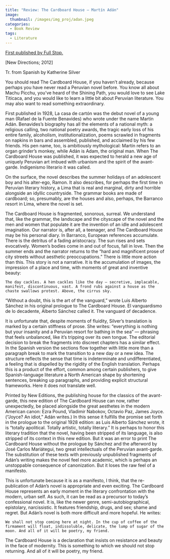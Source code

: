 ```yaml
---
title: "Review: The Cardboard House – Martín Adán"
image: 
  thumbnail: /images/img_proj/adan.jpeg
categories:
  - Book Review
tags:
  - Literature
---
```

[First published by Full Stop.](https://www.full-stop.net/2012/11/21/reviews/hannah-alpert-abrams/the-cardboard-house-martin-adan/)

[New Directions; 2012]

Tr. from Spanish by Katherine Silver

You should read The Cardboard House, if you haven’t already, because perhaps you have never read a Peruvian novel before. You know all about Machu Picchu, you’ve heard of the Shining Path, you would love to see Lake Titicaca, and you would like to learn a little bit about Peruvian literature. You may also want to read something extraordinary.

First published in 1928, La casa de cartón was the debut novel of a young man (Rafael de la Fuente Benavides) who wrote under the name Martín Adán. Benavides’s biography has all the elements of a national myth: a religious calling, two national poetry awards, the tragic early loss of his entire family, alcoholism, institutionalization, poems scrawled in fragments on napkins in bars and assembled, published, and acclaimed by his few friends. His pen name, too, is ambitiously mythological: Martín refers to an organ grinder’s monkey, while Adán is Adam, the original man. When The Cardboard House was published, it was expected to herald a new age of uniquely Peruvian art imbued with urbanism and the spirit of the avant-garde. Indigenismo literario it was called.

On the surface, the novel describes the summer holidays of an adolescent boy and his alter-ego, Ramon. It also describes, for perhaps the first time in Peruvian literary history, a Lima that is real and marginal, dirty and horrible alongside an idyllic countryside. The grammar books are made of cardboard; so, presumably, are the houses and also, perhaps, the Barranco resort in Lima, where the novel is set.

The Cardboard House is fragmented, sonorous, surreal. We understand that, like the grammar, the landscape and the cityscape of the novel and the men and women that populate it are the invention of an idle and adolescent imagination. Our narrator is, after all, a teenager, and The Cardboard House may be his personal diary. In Barranco, European references accumulate. There is the detritus of a fading aristocracy. The sun rises and sets evocatively. Women’s bodies come in and out of focus, fall in love. Then the summer ends and the narrator returns to the “hard and magnificent prose of city streets without aesthetic preoccupations.” There is little more action than this. This story is not a narrative. It is the accumulation of images, the impression of a place and time, with moments of great and inventive beauty:

    The day cackles. A hen cackles like the day — secretive, implacable, manifest, discontinuous, vast. A frond rubs against a house as the chaste swallows protest. Above, the cirrus sky.

“Without a doubt, this is the art of the vanguard,” wrote Luis Alberto Sánchez in his original prologue to The Cardboard House. El vanguardismo de lo decadente, Alberto Sánchez called it. The vanguard of decadence. 

It is unfortunate that, despite moments of fluidity, Silver’s translation is marked by a certain stiffness of prose. She writes: “everything is nothing but your insanity and a Peruvian resort for bathing in the sea” — phrasing that feels unbalanced, like it’s tripping over its own tongue. The editorial decision to break the fragments into discreet chapters has a similar effect. In the Spanish version the sections flow together with little more than a paragraph break to mark the transition to a new day or a new idea. The structure reflects the sense that time is indeterminate and undifferentiated, a feeling that is dispelled by the rigidity of the English translation. Perhaps this is a product of the effort, common among certain publishers, to give Spanish-language literature a North American shape by shortening sentences, breaking up paragraphs, and providing explicit structural frameworks. Here it does not translate well.

Printed by New Editions, the publishing house for the classics of the avant-garde, this new edition of The Cardboard House can now, rather unexpectedly, be placed alongside the great aesthetes in the modern American canon: Ezra Pound, Vladimir Nabokov, Octavio Paz, James Joyce. (“Joyce? An idiot,” Adán writes.) In this sense it fulfills the promise set forth in the prologue to the original 1928 edition: as Luis Alberto Sánchez wrote, it is “totally apolitical. Totally artistic, totally literary.” It is perhaps to honor this literary tradition that the novel, having been stripped of its language, is also stripped of its context in this new edition. But it was an error to print The Cardboard House without the prologue by Sánchez and the afterword by José Carlos Mariátegui, two great intellectuals of the Peruvian avant-garde. The substitution of these texts with previously unpublished fragments of Adán’s writing makes the novel feel more academic, which is perhaps an unstoppable consequence of canonization. But it loses the raw feel of a manifesto.

This is unfortunate because it is as a manifesto, I think, that the re-publication of Adán’s novel is appropriate and even exciting. The Cardboard House represents an early moment in the literary confrontation with the modern, urban self. As such, it can be read as a precursor to today’s confessional novel. It is, like the newer genre, semi-autobiographical, epistolary, narcissistic. It features friendship, drugs, and sex; shame and regret. But Adán’s novel is both more difficult and more hopeful. He writes:

    We shall not stop coming here at night. In the cup of coffee of the firmament will float, indissoluble, delicate, the lump of sugar of the moon. And all of it will be poetry, my friend.

The Cardboard House is a declaration that insists on resistance and beauty in the face of modernity. This is something to which we should not stop returning. And all of it will be poetry, my friend.